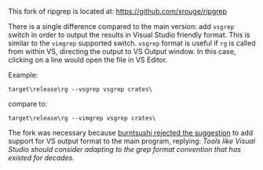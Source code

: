 This fork of ripgrep is located at: https://github.com/xrouge/ripgrep

There is a single difference compared to the main version:
add `vsgrep` switch in order to output the results in Visual Studio friendly format. This is similar to the `vimgrep` supported switch.
`vsgrep` format is useful if `rg` is called from within VS, directing the output to VS Output window.
In this case, clicking on a line would open the file in VS Editor.

Example:

	target\release\rg --vsgrep vsgrep crates\
 
 compare to:

	target\release\rg --vimgrep vsgrep crates\

The fork was necessary because [burntsushi rejected the suggestion](https://github.com/BurntSushi/ripgrep/discussions/1994)
to add support for VS output format to the main program, replying:
*Tools like Visual Studio should consider adapting to the grep format convention that has existed for decades.*

